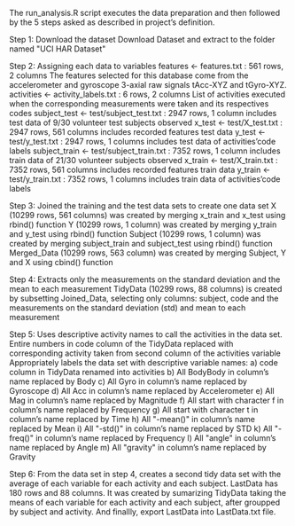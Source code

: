 The run_analysis.R script executes the data preparation and then followed by the 5 steps asked as described in project’s definition.

Step 1: Download the dataset
Download Dataset and extract to the folder named "UCI HAR Dataset"

Step 2: Assigning each data to variables
features <- features.txt : 561 rows, 2 columns 
The features selected for this database come from the accelerometer and gyroscope 3-axial raw signals tAcc-XYZ and tGyro-XYZ.
activities <- activity_labels.txt : 6 rows, 2 columns 
List of activities executed when the corresponding measurements were taken and its respectives codes
subject_test <- test/subject_test.txt : 2947 rows, 1 column 
includes test data of 9/30 volunteer test subjects observed
x_test <- test/X_test.txt : 2947 rows, 561 columns 
includes recorded features test data
y_test <- test/y_test.txt : 2947 rows, 1 columns 
includes test data of activities’code labels
subject_train <- test/subject_train.txt : 7352 rows, 1 column 
includes train data of 21/30 volunteer subjects observed
x_train <- test/X_train.txt : 7352 rows, 561 columns 
includes recorded features train data
y_train <- test/y_train.txt : 7352 rows, 1 columns 
includes train data of activities’code labels

Step 3: Joined the training and the test data sets to create one data set
X (10299 rows, 561 columns) was created by merging x_train and x_test using rbind() function
Y (10299 rows, 1 column) was created by merging y_train and y_test using rbind() function
Subject (10299 rows, 1 column) was created by merging subject_train and subject_test using rbind() function
Merged_Data (10299 rows, 563 column) was created by merging Subject, Y and X using cbind() function

Step 4: Extracts only the measurements on the standard deviation and the mean to each measurement
TidyData (10299 rows, 88 columns) is created by subsetting Joined_Data, selecting only columns: subject, code and the measurements on the standard deviation (std) and mean to each measurement

Step 5: Uses descriptive activity names to call the activities in the data set. Entire numbers in code column of the TidyData replaced with corresponding activity taken from second column of the activities variable
Appropriately labels the data set with descriptive variable names:
a) code column in TidyData renamed into activities
b) All BodyBody in column’s name replaced by Body
c) All Gyro in column’s name replaced by Gyroscope
d) All Acc in column’s name replaced by Accelerometer
e) All Mag in column’s name replaced by Magnitude
f) All start with character f in column’s name replaced by Frequency
g) All start with character t in column’s name replaced by Time
h) All "-mean()" in column’s name replaced by Mean
i) All "-std()" in column’s name replaced by STD
k) All "-freq()" in column’s name replaced by Frequency
l) All "angle" in column’s name replaced by Angle
m) All "gravity" in column’s name replaced by Gravity

Step 6: From the data set in step 4, creates a second tidy data set with the average of each variable for each activity and each subject. LastData has 180 rows and 88 columns. It was created by sumarizing TidyData taking the means of each variable for each activity and each subject, after groupped by subject and activity. And finallly, export LastData into LastData.txt file.